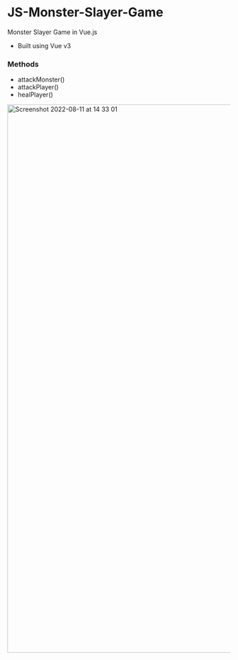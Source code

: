 # JS-Monster-Slayer-Game
Monster Slayer Game in Vue.js

- Built using Vue v3 

### Methods 

- attackMonster()
- attackPlayer()
- healPlayer()


<img width="1236" alt="Screenshot 2022-08-11 at 14 33 01" src="https://user-images.githubusercontent.com/73693469/184145339-606ef30e-efe7-4fff-94fe-a5dc6d4d9b61.png">
